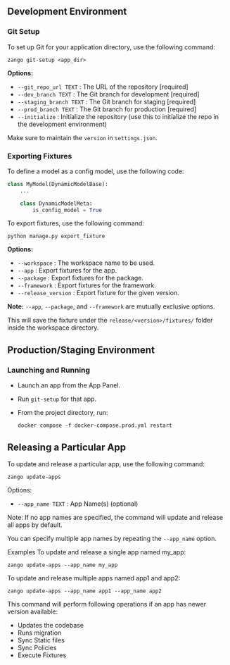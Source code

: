 ## Development Environment

### Git Setup

To set up Git for your application directory, use the following command:

```shell
zango git-setup <app_dir>
```

**Options:**
- `--git_repo_url TEXT`    : The URL of the repository [required]
- `--dev_branch TEXT`      : The Git branch for development [required]
- `--staging_branch TEXT`  : The Git branch for staging [required]
- `--prod_branch TEXT`     : The Git branch for production [required]
- `--initialize`           : Initialize the repository (use this to initialize the repo in the development environment)

Make sure to maintain the `version` in `settings.json`.

### Exporting Fixtures

To define a model as a config model, use the following code:

```python
class MyModel(DynamicModelBase):
    ...

    class DynamicModelMeta:
        is_config_model = True
```

To export fixtures, use the following command:

```shell
python manage.py export_fixture
```

**Options:**
- `--workspace`         : The workspace name to be used.
- `--app`               : Export fixtures for the app.
- `--package`           : Export fixtures for the package.
- `--framework`         : Export fixtures for the framework.
- `--release_version`   : Export fixture for the given version.

**Note:** `--app`, `--package`, and `--framework` are mutually exclusive options.

This will save the fixture under the `release/<version>/fixtures/` folder inside the workspace directory.

## Production/Staging Environment

### Launching and Running

- Launch an app from the App Panel.
- Run `git-setup` for that app.
- From the project directory, run:

  ```shell
  docker compose -f docker-compose.prod.yml restart
  ```

## Releasing a Particular App

To update and release a particular app, use the following command:

```shell
zango update-apps
```

Options:
- `--app_name TEXT`    : App Name(s) (optional)

Note: If no app names are specified, the command will update and release all apps by default.

You can specify multiple app names by repeating the ```--app_name``` option.

Examples
To update and release a single app named my_app:

```shell
zango update-apps --app_name my_app
```

To update and release multiple apps named app1 and app2:

```shell
zango update-apps --app_name app1 --app_name app2
```

This command will perform following operations if an app has newer version available:
- Updates the codebase
- Runs migration
- Sync Static files
- Sync Policies
- Execute Fixtures
